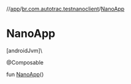 //[app](../../index.md)/[br.com.autotrac.testnanoclient](index.md)/[NanoApp](-nano-app.md)

# NanoApp

[androidJvm]\

@Composable

fun [NanoApp](-nano-app.md)()
